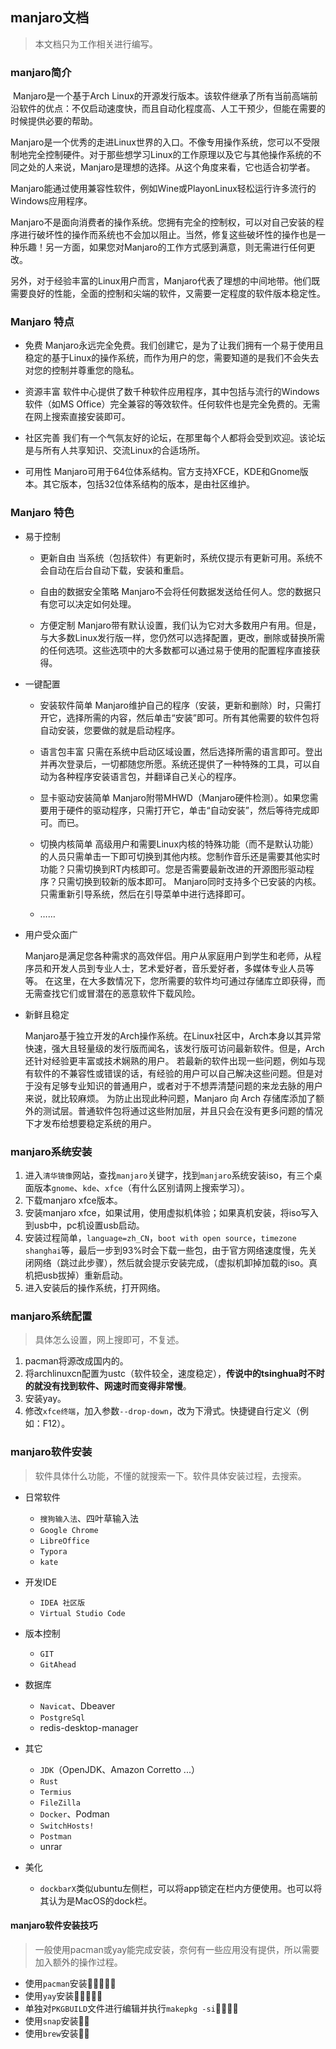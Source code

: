 ## manjaro文档
> 本文档只为工作相关进行编写。

### manjaro简介

​		Manjaro是一个基于Arch Linux的开源发行版本。该软件继承了所有当前高端前沿软件的优点：不仅启动速度快，而且自动化程度高、人工干预少，但能在需要的时候提供必要的帮助。

​		Manjaro是一个优秀的走进Linux世界的入口。不像专用操作系统，您可以不受限制地完全控制硬件。对于那些想学习Linux的工作原理以及它与其他操作系统的不同之处的人来说，Manjaro是理想的选择。从这个角度来看，它也适合初学者。

​		Manjaro能通过使用兼容性软件，例如Wine或PlayonLinux轻松运行许多流行的Windows应用程序。

​		Manjaro不是面向消费者的操作系统。您拥有完全的控制权，可以对自己安装的程序进行破坏性的操作而系统也不会加以阻止。当然，修复这些破坏性的操作也是一种乐趣！另一方面，如果您对Manjaro的工作方式感到满意，则无需进行任何更改。

​		另外，对于经验丰富的Linux用户而言，Manjaro代表了理想的中间地带。他们既需要良好的性能，全面的控制和尖端的软件，又需要一定程度的软件版本稳定性。
### Manjaro 特点

* 免费 Manjaro永远完全免费。我们创建它，是为了让我们拥有一个易于使用且稳定的基于Linux的操作系统，而作为用户的您，需要知道的是我们不会失去对您的控制并尊重您的隐私。

* 资源丰富 软件中心提供了数千种软件应用程序，其中包括与流行的Windows软件（如MS Office）完全兼容的等效软件。任何软件也是完全免费的。无需在网上搜索直接安装即可。

* 社区完善 我们有一个气氛友好的论坛，在那里每个人都将会受到欢迎。该论坛是与所有人共享知识、交流Linux的合适场所。

* 可用性 Manjaro可用于64位体系结构。官方支持XFCE，KDE和Gnome版本。其它版本，包括32位体系结构的版本，是由社区维护。
### Manjaro 特色

* 易于控制

  - 更新自由 当系统（包括软件）有更新时，系统仅提示有更新可用。系统不会自动在后台自动下载，安装和重启。

  - 自由的数据安全策略 Manjaro不会将任何数据发送给任何人。您的数据只有您可以决定如何处理。

  - 方便定制 Manjaro带有默认设置，我们认为它对大多数用户有用。但是，与大多数Linux发行版一样，您仍然可以选择配置，更改，删除或替换所需的任何选项。这些选项中的大多数都可以通过易于使用的配置程序直接获得。

* 一键配置

  - 安装软件简单 Manjaro维护自己的程序（安装，更新和删除）时，只需打开它，选择所需的内容，然后单击“安装”即可。所有其他需要的软件包将自动安装，您要做的就是启动程序。

  - 语言包丰富 只需在系统中启动区域设置，然后选择所需的语言即可。登出并再次登录后，一切都随您所愿。系统还提供了一种特殊的工具，可以自动为各种程序安装语言包，并翻译自己关心的程序。

  - 显卡驱动安装简单 Manjaro附带MHWD（Manjaro硬件检测）。如果您需要用于硬件的驱动程序，只需打开它，单击“自动安装”，然后等待完成即可。而已。

  - 切换内核简单 高级用户和需要Linux内核的特殊功能（而不是默认功能）的人员只需单击一下即可切换到其他内核。您制作音乐还是需要其他实时功能？只需切换到RT内核即可。您是否需要最新改进的开源图形驱动程序？只需切换到较新的版本即可。 Manjaro同时支持多个已安装的内核。只需重新引导系统，然后在引导菜单中进行选择即可。

  - ……

* 用户受众面广

  Manjaro是满足您各种需求的高效伴侣。用户从家庭用户到学生和老师，从程序员和开发人员到专业人士，艺术爱好者，音乐爱好者，多媒体专业人员等等。 在这里，在大多数情况下，您所需要的软件均可通过存储库立即获得，而无需查找它们或冒潜在的恶意软件下载风险。

* 新鲜且稳定

  Manjaro基于独立开发的Arch操作系统。在Linux社区中，Arch本身以其异常快速，强大且轻量级的发行版而闻名，该发行版可访问最新软件。但是，Arch还针对经验更丰富或技术娴熟的用户。 若最新的软件出现一些问题，例如与现有软件的不兼容性或错误的话，有经验的用户可以自己解决这些问题。但是对于没有足够专业知识的普通用户，或者对于不想弄清楚问题的来龙去脉的用户来说，就比较麻烦。 为防止出现此种问题，Manjaro 向 Arch 存储库添加了额外的测试层。普通软件包将通过这些附加层，并且只会在没有更多问题的情况下才发布给想要稳定系统的用户。

### manjaro系统安装

1. 进入`清华镜像`网站，查找`manjaro`关键字，找到`manjaro`系统安装iso，有三个桌面版本`gnome`、`kde`、`xfce`（有什么区别请网上搜索学习）。
2. 下载manjaro xfce版本。
3. 安装manjaro xfce，如果试用，使用虚拟机体验；如果真机安装，将iso写入到usb中，pc机设置usb启动。
4. 安装过程简单，`language=zh_CN`，`boot with open source`，`timezone shanghai`等，最后一步到93%时会下载一些包，由于官方网络速度慢，先关闭网络（跳过此步骤），然后就会提示安装完成，（虚拟机卸掉加载的iso。真机把usb拔掉）重新启动。
5. 进入安装后的操作系统，打开网络。

### manjaro系统配置

> 具体怎么设置，网上搜即可，不复述。

1. pacman将源改成国内的。
2. 将archlinuxcn配置为ustc（软件较全，速度稳定），**传说中的tsinghua时不时的就没有找到软件、网速时而变得非常慢**。
3. 安装yay。
4. 修改`xfce终端`，加入参数`--drop-down`，改为下滑式。快捷键自行定义（例如：F12）。

### manjaro软件安装

> 软件具体什么功能，不懂的就搜索一下。软件具体安装过程，去搜索。

* 日常软件
  - `搜狗输入法`、四叶草输入法
  - `Google Chrome`
  - `LibreOffice`
  - `Typora`
  - `kate`
* 开发IDE
  * `IDEA 社区版`
  * `Virtual Studio Code`
* 版本控制

  * `GIT`
  * `GitAhead`
* 数据库

  * `Navicat`、Dbeaver
  * `PostgreSql`
  * redis-desktop-manager
* 其它

  * `JDK`（OpenJDK、Amazon Corretto ...）
  * `Rust`
  * `Termius`
  * `FileZilla`
  * `Docker`、Podman
  * `SwitchHosts!`
  * `Postman`
  * unrar
* 美化
  * `dockbarX`类似ubuntu左侧栏，可以将app锁定在栏内方便使用。也可以将其认为是MacOS的dock栏。

#### manjaro软件安装技巧

> 一般使用pacman或yay能完成安装，奈何有一些应用没有提供，所以需要加入额外的操作过程。

* 使用`pacman`安装🚀🚀🚀🚀🚀
* 使用`yay`安装🚀🚀🚀🚀🚀
* 单独对`PKGBUILD`文件进行编辑并执行`makepkg -si`🚀🚀🚀🚀
* 使用`snap`安装🚀🚀
* 使用`brew`安装🚀🚀